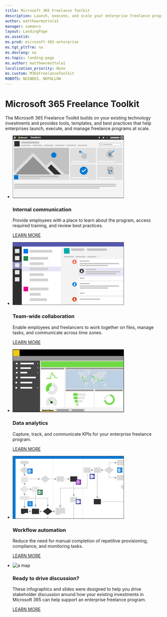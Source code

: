 ```yaml
---
title: Microsoft 365 Freelance Toolkit
description: Launch, execute, and scale your enterprise freelance program 
author: matthewrmottola1
manager: samanro
layout: LandingPage
ms.assetid: 
ms.prod: microsoft-365-enterprise
ms.tgt_pltfrm: na
ms.devlang: na
ms.topic: landing-page
ms.author: matthewrmottola1
localization_priority: None 
ms.custom: M365FreelanceToolkit
ROBOTS: NOINDEX, NOFOLLOW
---
```

Microsoft 365 Freelance Toolkit
===============================

The Microsoft 365 Freelance Toolkit builds on your existing technology investments and provides tools, templates, and best practices that help enterprises launch, execute, and manage freelance programs at scale.

<ul class="panelContent cardsW cols cols2">
    <li>
        <div class="cardSize">
            <div class="cardPadding">
                <div class="card">
                    <div class="cardImageOuter">
                        <div class="cardImage">
                            <img src="media/m365_freelance_communications_comm_site_358x201.png" alt="a SharePoint communications site" />
                        </div>
                    </div>
                    <div class="cardText">
                        <h3>Internal communication</h3>
                        <p>Provide employees with a place to learn about the program, access required training, and review best practices.</p>
                        <p><a href="internalcommunicationsection.md">LEARN MORE</a></p>
                    </div>
                </div>
            </div>
        </div>
    </li>
    <li>
        <div class="cardSize">
            <div class="cardPadding">
                <div class="card">
                    <div class="cardImageOuter">
                        <div class="cardImage">
                            <img src="media\M365_Freelance_collaboration_teamsconversationsmall.png" alt="a Teams conversation" />
                        </div>
                    </div>
                    <div class="cardText">
                        <h3>Team-wide collaboration</h3>
                        <p>Enable employees and freelancers to work together on files, manage tasks, and communicate across time zones.</p>
                        <p><a href="teamwidecollaborationsection.md">LEARN MORE</a></p>
                    </div>
                </div>
            </div>
        </div>
    </li>
    <li>
        <div class="cardSize">
            <div class="cardPadding">
                <div class="card">
                    <div class="cardImageOuter">
                        <div class="cardImage">
                            <img src="media/m365_freelance_visibility_upworkreport.png" alt="a PowerBI dashboard" />
                        </div>
                    </div>
                    <div class="cardText">
                        <h3>Data analytics</h3>
                        <p>Capture, track, and communicate KPIs for your enterprise freelance program.</p>
                        <p><a href="dataanalyticssection.md">LEARN MORE</a></p>
                    </div>
                </div>
            </div>
        </div>
    </li>
    <li>
        <div class="cardSize">
            <div class="cardPadding">
                <div class="card">
                    <div class="cardImageOuter">
                        <div class="cardImage">
                            <img src="media/m365_freelance_cognitiveload_358x201.png" alt="a Visio representation of a workflow" />
                        </div>
                    </div>
                    <div class="cardText">
                        <h3>Workflow automation</h3>
                        <p>Reduce the need for manual completion of repetitive provisioning, compliance, and monitoring tasks.</p>
                        <p><a href="workflowautomationsection.md">LEARN MORE</a></p>
                    </div>
                </div>
            </div>
        </div>
    </li>
</ul>

<ul class="panelContent cardsJ">
    <li>
        <div class="cardSize">
            <div class="cardPadding">
                <div class="card">
                    <div class="cardImageOuter">
                        <div class="cardImage">
                            <img src="https://docs.microsoft.com/en-us/office/media/icons/walkthrough-map-blue.svg" alt="a map" />
                        </div>
                    </div>
                    <div class="cardText">
                        <h3>Ready to drive discussion?</h3>
                        <p>These infographics and slides were designed to help you drive stakeholder discussion around how your existing investments in Microsoft 365 can help support an enterprise freelance program.</p>
                        <p><a href="placeholder">LEARN MORE</a></p>
                    </div>
                </div>
            </div>
        </div>
    </li>
</ul>